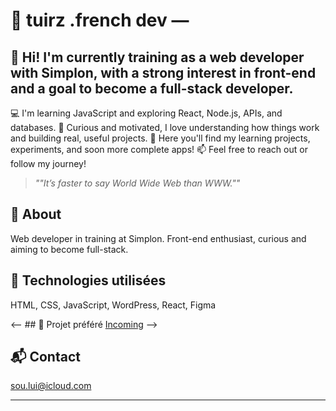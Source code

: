 <!--
**tuirz/tuirz** is a ✨ _special_ ✨ repository because its `README.md` (this file) appears on your GitHub profile.

Here are some ideas to get you started:

- 🔭 I’m currently working on ...
- 🌱 I’m currently learning ...
- 👯 I’m looking to collaborate on ...
- 🤔 I’m looking for help with ...
- 💬 Ask me about ...
- 📫 How to reach me: ...
- 😄 Pronouns: ...
- ⚡ Fun fact: ...
-->


# 🚀 tuirz .french dev —
## 👋 Hi! I'm currently training as a web developer with Simplon, with a strong interest in front-end and a goal to become a full-stack developer.
💻 I'm learning JavaScript and exploring React, Node.js, APIs, and databases.
🎯 Curious and motivated, I love understanding how things work and building real, useful projects.
🚀 Here you'll find my learning projects, experiments, and soon more complete apps!
📫 Feel free to reach out or follow my journey!

> _""It’s faster to say World Wide Web than WWW.""_

## 🧠 About
Web developer in training at Simplon. Front-end enthusiast, curious and aiming to become full-stack.

## 🔧 Technologies utilisées
HTML, CSS, JavaScript, WordPress, React, Figma

<-- ## 🧪 Projet préféré
[Incoming](https://github.com/tuirz/incoming) -->

## 📬 Contact
sou.lui@icloud.com

---



